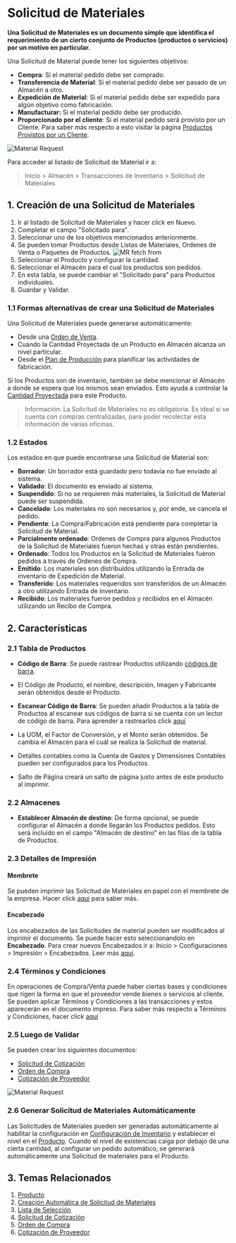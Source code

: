 <!-- add-breadcrumbs -->
# Solicitud de Materiales

**Una Solicitud de Materiales es un documento simple que identifica el requerimiento de un cierto conjunto de Productos (productos o servicios) por un motivo en particular.**

Una Solicitud de Material puede tener los siguientes objetivos:

* **Compra**: Si el material pedido debe ser comprado.
* **Transferencia de Material**: Si el material pedido debe ser pasado de un Almacén a otro. 
* **Expedición de Material**: Si el material pedido debe ser expedido para algún objetivo como fabricación.
* **Manufacturar:** Si el material pedido debe ser producido.
* **Proporcionado por el cliente**: Si el material pedido será provisto por un Cliente. Para saber más respecto a esto visitar la página [Productos Provistos por un Cliente](/docs/user/manual/es/manufacturing/articles/customer-provided-items).

<img class="screenshot" alt="Material Request" src="{{docs_base_url}}/assets/img/buying/material-request-flowchart.png">

Para acceder al listado de Solicitud de Material ir a:
> Inicio > Almacén > Transacciones de Inventario > Solicitud de Materiales

## 1. Creación de una Solicitud de Materiales
1. Ir al listado de Solicitud de Materiales y hacer click en Nuevo.
2. Completar el campo "Solicitado para".
3. Seleccionar uno de los objetivos mencionados anteriormente.
4. Se pueden tomar Productos desde Listas de Materiales, Ordenes de Venta o Paquetes de Productos. 
  ![MR fetch from](/docs/assets/img/stock/mr-fetch-from.png)
5. Seleccionar el Producto y configurar la cantidad.
6. Seleccionar el Almacén para el cual los productos son pedidos.
7. En esta tabla, se puede cambiar el "Solicitado para" para Productos individuales.
8. Guardar y Validar.

### 1.1 Formas alternativas de crear una Solicitud de Materiales
Una Solicitud de Materiales puede generarse automáticamente:

* Desde una [Orden de Venta](/docs/user/manual/es/selling/sales-order).
* Cuando la Cantidad Proyectada de un Producto en Almacén alcanza un nivel particular.
* Desde el [Plan de Producción](/docs/user/manual/es/manufacturing/production-plan) para planificar las actividades de fabricación.

Si los Productos son de inventario, también se debe mencionar el Almacén a donde se espera que los mismos sean enviados. Esto ayuda a controlar la [Cantidad Proyectada](/docs/user/manual/en/stock/projected-quantity) para este Producto.

> Información: La Solicitud de Materiales no es obligatoria. Es ideal si se cuenta con compras centralizadas, para poder recolectar esta información de varias oficinas.

### 1.2 Estados

Los estados en que puede encontrarse una Solicitud de Material son:

* **Borrador**: Un borrador está guardado pero todavía no fue enviado al sistema.
* **Validado**: El documento es enviado al sistema.
* **Suspendido**: Si no se requieren más materiales, la Solicitud de Material puede ser suspendida. 
* **Cancelado**: Los materiales no son necesarios y, por ende, se cancela el pedido.
* **Pendiente**: La Compra/Fabricación está pendiente para completar la Solicitud de Material. 
* **Parcialmente ordenado**: Ordenes de Compra para algunos Productos de la Solicitud de Materiales fueron hechas y otras están pendientes.
* **Ordenado**: Todos los Productos en la Solicitud de Materiales fueron pedidos a través de Ordenes de Compra.
* **Emitido**: Los materiales son distribuídos utilizando la Entrada de inventario de Expedición de Material. 
* **Transferido**: Los materiales requeridos son transferidos de un Almacén a otro utilizando Entrada de Inventario. 
* **Recibido**: Los materiales fueron pedidos y recibidos en el Almacén utilizando un Recibo de Compra. 

## 2. Características
### 2.1 Tabla de Productos
* **Código de Barra**: Se puede rastrear Productos utilizando [códigos de barra](/docs/user/manual/es/stock/articles/track-items-using-barcode).

* El Código de Producto, el nombre, descripción, Imagen y Fabricante serán obtenidos desde el Producto.

* **Escanear Código de Barra**: Se pueden añadir Productos a la tabla de Productos al escanear sus códigos de barra si se cuenta con un lector de código de barra. Para aprender a rastrearlos click [aquí](/docs/user/manual/es/stock/articles/track-items-using-barcode)

* La UOM, el Factor de Conversión, y el Monto serán obtenidos. Se cambia el Almacén para el cuál se realiza la Solicitud de material. 

* Detalles contables como la Cuenta de Gastos y Dimensiones Contables pueden ser configurados para los Productos. 

* Salto de Página creará un salto de página justo antes de este producto al imprimir.

### 2.2 Almacenes
* **Establecer Almacén de destino**: De forma opcional, se puede configurar el Almacén a donde llegarán los Productos pedidos. Esto será incluido en el campo "Almacén de destino" en las filas de la tabla de Productos. 

### 2.3 Detalles de Impresión
#### Membrete
Se pueden imprimir las Solicitud de Materiales en papel con el membrete de la empresa. Hacer click [aquí](/docs/user/manual/es/setting-up/print/letter-head) para saber más.

#### Encabezado
Los encabezados de las Solicitudes de material pueden ser modificados al imprimir el documento. Se puede hacer esto seleccionandolo en **Encabezado**. Para crear nuevos Encabezados ir a: Inicio > Configuraciones > Impresión > Encabezados. Leer más [aquí](/docs/user/manual/es/setting-up/print/print-headings).

### 2.4 Términos y Condiciones
En operaciones de Compra/Venta puede haber ciertas bases y condiciones que rigen la forma en que el proveedor vende bienes o servicios al cliente. Se pueden aplicar Términos y Condiciones a las transacciones y estos aparecerán en el documento impreso. Para saber más respecto a Términos y Condiciones, hacer click [aquí](/docs/user/manual/es/setting-up/print/terms-and-conditions)

### 2.5 Luego de Validar
Se pueden crear los siguientes documentos:

* [Solicitud de Cotización](/docs/user/manual/es/buying/request-for-quotation)
* [Orden de Compra](/docs/user/manual/es/buying/purchase-order)
* [Cotización de Proveedor](/docs/user/manual/es/buying/supplier-quotation)

<img class="screenshot" alt="Material Request" src="{{docs_base_url}}/assets/img/stock/material-request.png">


### 2.6 Generar Solicitud de Materiales Automáticamente

Las Solicitudes de Materiales pueden ser generadas automáticamente al habilitar la configuración en [Configuración de Inventario](/docs/user/manual/es/stock/stock-settings#9-automatic-material-request) y establecer el nivel en el [Producto](/docs/user/manual/es/stock/item#34-automatic-reordering). Cuando el nivel de existencias caiga por debajo de una cierta cantidad, al configurar un pedido automático, se generará automáticamente una Solicitud de materiales para el Producto.

## 3. Temas Relacionados
1. [Producto](/docs/user/manual/es/stock/item)
1. [Creación Automática de Solicitud de Materiales](/docs/user/manual/es/stock/articles/auto-creation-of-material-request)
1. [Lista de Selección](/docs/user/manual/es/stock/pick-list#23-create-pick-list-from-material-request)
1. [Solicitud de Cotización](/docs/user/manual/es/buying/request-for-quotation)
1. [Orden de Compra](/docs/user/manual/es/buying/purchase-order)
1. [Cotización de Proveedor](/docs/user/manual/es/buying/supplier-quotation)
